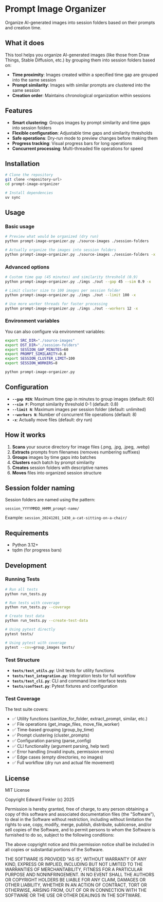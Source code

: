 # Prompt Image Organizer

Organize AI-generated images into session folders based on their prompts and creation time.

## What it does

This tool helps you organize AI-generated images (like those from Draw Things, Stable Diffusion, etc.) by grouping them into session folders based on:

- **Time proximity**: Images created within a specified time gap are grouped into the same session
- **Prompt similarity**: Images with similar prompts are clustered into the same session
- **Creation order**: Maintains chronological organization within sessions

## Features

- **Smart clustering**: Groups images by prompt similarity and time gaps into session folders
- **Flexible configuration**: Adjustable time gaps and similarity thresholds
- **Safe operations**: Dry-run mode to preview changes before making them
- **Progress tracking**: Visual progress bars for long operations
- **Concurrent processing**: Multi-threaded file operations for speed

## Installation

```bash
# Clone the repository
git clone <repository-url>
cd prompt-image-organizer

# Install dependencies
uv sync
```

## Usage

### Basic usage

```bash
# Preview what would be organized (dry run)
python prompt-image-organizer.py ./source-images ./session-folders

# Actually organize the images into session folders
python prompt-image-organizer.py ./source-images ./session-folders -x
```

### Advanced options

```bash
# Custom time gap (45 minutes) and similarity threshold (0.9)
python prompt-image-organizer.py ./imgs ./out --gap 45 --sim 0.9 -x

# Limit cluster size to 100 images per session folder
python prompt-image-organizer.py ./imgs ./out --limit 100 -x

# Use more worker threads for faster processing
python prompt-image-organizer.py ./imgs ./out --workers 12 -x
```

### Environment variables

You can also configure via environment variables:

```bash
export SRC_DIR="./source-images"
export DST_DIR="./session-folders"
export SESSION_GAP_MINUTES=60
export PROMPT_SIMILARITY=0.8
export SESSION_CLUSTER_LIMIT=100
export SESSION_WORKERS=8

python prompt-image-organizer.py
```

## Configuration

- **`--gap MIN`**: Maximum time gap in minutes to group images (default: 60)
- **`--sim F`**: Prompt similarity threshold 0-1 (default: 0.8)
- **`--limit N`**: Maximum images per session folder (default: unlimited)
- **`--workers N`**: Number of concurrent file operations (default: 8)
- **`-x`**: Actually move files (default: dry run)

## How it works

1. **Scans** your source directory for image files (.png, .jpg, .jpeg, .webp)
2. **Extracts** prompts from filenames (removes numbering suffixes)
3. **Groups** images by time gaps into batches
4. **Clusters** each batch by prompt similarity
5. **Creates** session folders with descriptive names
6. **Moves** files into organized session structure

## Session folder naming

Session folders are named using the pattern:
```
session_YYYYMMDD_HHMM_prompt-name/
```

Example: `session_20241201_1430_a-cat-sitting-on-a-chair/`

## Requirements

- Python 3.12+
- tqdm (for progress bars)

## Development

### Running Tests

```bash
# Run all tests
python run_tests.py

# Run tests with coverage
python run_tests.py --coverage

# Create test data
python run_tests.py --create-test-data

# Using pytest directly
pytest tests/

# Using pytest with coverage
pytest --cov=group_images tests/
```

### Test Structure

- **`tests/test_utils.py`**: Unit tests for utility functions
- **`tests/test_integration.py`**: Integration tests for full workflow
- **`tests/test_cli.py`**: CLI and command line interface tests
- **`tests/conftest.py`**: Pytest fixtures and configuration

### Test Coverage

The test suite covers:
- ✅ Utility functions (sanitize_for_folder, extract_prompt, similar, etc.)
- ✅ File operations (get_image_files, move_file_worker)
- ✅ Time-based grouping (group_by_time)
- ✅ Prompt clustering (cluster_prompts)
- ✅ Configuration parsing (parse_config)
- ✅ CLI functionality (argument parsing, help text)
- ✅ Error handling (invalid inputs, permission errors)
- ✅ Edge cases (empty directories, no images)
- ✅ Full workflow (dry run and actual file movement)

## License

MIT License

Copyright Edward Finkler (c) 2025

Permission is hereby granted, free of charge, to any person obtaining a copy
of this software and associated documentation files (the "Software"), to deal
in the Software without restriction, including without limitation the rights
to use, copy, modify, merge, publish, distribute, sublicense, and/or sell
copies of the Software, and to permit persons to whom the Software is
furnished to do so, subject to the following conditions:

The above copyright notice and this permission notice shall be included in all
copies or substantial portions of the Software.

THE SOFTWARE IS PROVIDED "AS IS", WITHOUT WARRANTY OF ANY KIND, EXPRESS OR
IMPLIED, INCLUDING BUT NOT LIMITED TO THE WARRANTIES OF MERCHANTABILITY,
FITNESS FOR A PARTICULAR PURPOSE AND NONINFRINGEMENT. IN NO EVENT SHALL THE
AUTHORS OR COPYRIGHT HOLDERS BE LIABLE FOR ANY CLAIM, DAMAGES OR OTHER
LIABILITY, WHETHER IN AN ACTION OF CONTRACT, TORT OR OTHERWISE, ARISING FROM,
OUT OF OR IN CONNECTION WITH THE SOFTWARE OR THE USE OR OTHER DEALINGS IN THE
SOFTWARE.


